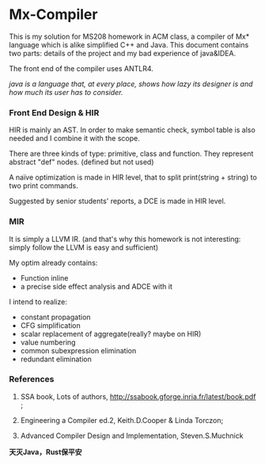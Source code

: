 # Mx-Compiler
This is my solution for MS208 homework in ACM class, a compiler of Mx* language which is alike simplified C++ and Java. 
This document contains two parts: details of the project and my bad experience of java&IDEA. 

The front end of the compiler uses ANTLR4. 

*java is a language that, at every place, shows how lazy its designer is and how much its user has to consider.*

### Front End Design & HIR

HIR is mainly an AST. In order to make semantic check, symbol table is also needed and I combine it with the scope. 

There are three kinds of type: primitive, class and function. They represent abstract "def" nodes. (defined but not used)

A naïve optimization is made in HIR level, that to split print(string + string) to two print commands. 

Suggested by senior students' reports, a DCE is made in HIR level. 

### MIR

It is simply a LLVM IR. (and that's why this homework is not interesting: simply follow the LLVM is easy and sufficient)

My optim already contains: 

* Function inline
* a precise side effect analysis and ADCE with it

I intend to realize: 

 * constant propagation
 * CFG simplification
 * scalar replacement of aggregate(really? maybe on HIR)
 * value numbering
 * common subexpression elimination
 * redundant elimination

### References

1. SSA book, Lots of authors, http://ssabook.gforge.inria.fr/latest/book.pdf ;

2. Engineering a Compiler ed.2, Keith.D.Cooper & Linda Torczon;

3. Advanced Compiler Design and Implementation, Steven.S.Muchnick

**天灭Java，Rust保平安**